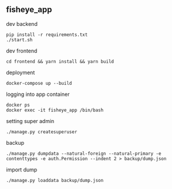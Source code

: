 ## fisheye_app

dev backend
```shell
pip install -r requirements.txt
./start.sh
```

dev frontend
```shell
cd frontend && yarn install && yarn build
```

deployment
```shell
docker-compose up --build
```
logging into app container
```shell
docker ps
docker exec -it fisheye_app /bin/bash
```
setting super admin
```shell
./manage.py createsuperuser
```
backup
```shell
./manage.py dumpdata --natural-foreign --natural-primary -e contenttypes -e auth.Permission --indent 2 > backup/dump.json
```
import dump
```shell
./manage.py loaddata backup/dump.json
```
